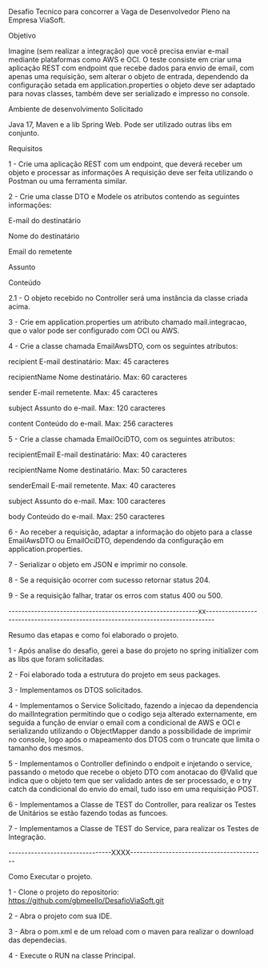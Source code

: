 Desafio Tecnico para concorrer a Vaga de Desenvolvedor Pleno na Empresa ViaSoft.

Objetivo

Imagine (sem realizar a integração) que você precisa enviar e-mail mediante plataformas como AWS e OCI. 
O teste consiste em criar uma aplicação REST com endpoint que recebe dados para envio de email, com apenas uma requisição, sem alterar o objeto de entrada, 
dependendo da configuração setada em application.properties o objeto deve ser adaptado para novas classes, também deve ser serializado e impresso no console.

Ambiente de desenvolvimento Solicitado

Java 17, Maven e a lib Spring Web. Pode ser utilizado outras libs em conjunto.

Requisitos

1 - Crie uma aplicação REST com um endpoint, que deverá receber um objeto e processar as informações
A requisição deve ser feita utilizando o Postman ou uma ferramenta similar.

2 - Crie uma classe DTO e Modele os atributos contendo as seguintes informações:

E-mail do destinatário

Nome do destinatário

Email do remetente

Assunto

Conteúdo

2.1 - O objeto recebido no Controller será uma instância da classe criada acima.

3 - Crie em application.properties um atributo chamado mail.integracao, que o valor pode ser configurado com OCI ou AWS.

4 - Crie a classe chamada EmailAwsDTO, com os seguintes atributos:

recipient
E-mail destinatário: Max: 45 caracteres

recipientName
Nome destinatário. Max: 60 caracteres

sender
E-mail remetente. Max: 45 caracteres

subject
Assunto do e-mail. Max: 120 caracteres

content
Conteúdo do e-mail. Max: 256 caracteres

5 - Crie a classe chamada EmailOciDTO, com os seguintes atributos:

recipientEmail
E-mail destinatário: Max: 40 caracteres

recipientName
Nome destinatário. Max: 50 caracteres

senderEmail
E-mail remetente. Max: 40 caracteres

subject
Assunto do e-mail. Max: 100 caracteres

body
Conteúdo do e-mail. Max: 250 caracteres

6 - Ao receber a requisição, adaptar a informação do objeto para a classe EmailAwsDTO ou EmailOciDTO, dependendo da configuração em application.properties.

7 - Serializar o objeto em JSON e imprimir no console.

8 - Se a requisição ocorrer com sucesso retornar status 204.

9 - Se a requisição falhar, tratar os erros com status 400 ou 500.

-----------------------------------------------------------xx--------------------------------------------------------------------------------

Resumo das etapas e como foi elaborado o projeto.

1 - Após analise do desafio, gerei a base do projeto no spring initializer com as libs que foram solicitadas.

2 - Foi elaborado toda a estrutura do projeto em seus packages.

3 - Implementamos os DTOS solicitados.

4 - Implementamos o Service Solicitado, fazendo a injecao da dependencia do mailIntegration permitindo que o codigo seja alterado externamente,
em seguida a função de enviar o email com a condicional de AWS e OCI e serializando utilizando o ObjectMapper dando a possibilidade de imprimir no console, logo após o mapeamento dos DTOS com o truncate que limita o tamanho dos mesmos.

5 - Implementamos o Controller definindo o endpoit e injetando o service, passando o metodo que recebe o objeto DTO com anotacao do @Valid que indica que o objeto tem que ser validado antes de ser processado, e o try catch da condicional do envio do email,
tudo isso em uma requisição POST.

6 - Implementamos a Classe de TEST do Controller, para realizar os Testes de Unitários se estão fazendo todas as funcoes.

7 - Implementamos a Classe de TEST do Service, para realizar os Testes de Integração.


--------------------------------XXXX------------------------------------------

Como Executar o projeto.

1 - Clone o projeto do repositorio: https://github.com/gbmeello/DesafioViaSoft.git

2 - Abra o projeto com sua IDE.

3 - Abra o pom.xml e de um reload com o maven para realizar o download das dependecias.

4 - Execute o RUN na classe Principal.

